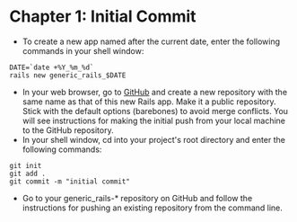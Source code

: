 # Chapter 1: Initial Commit

* To create a new app named after the current date, enter the following commands in your shell window:
```
DATE=`date +%Y_%m_%d`
rails new generic_rails_$DATE
```
* In your web browser, go to [GitHub](https://github.com/) and create a new repository with the same name as that of this new 
Rails app.  Make it a public repository.  Stick with the default options (barebones) to avoid merge conflicts.  You will see 
instructions for making the initial push from your local machine to the GitHub repository.
* In your shell window, cd into your project's root directory and enter the following commands:
```
git init
git add .
git commit -m "initial commit"
```
* Go to your generic_rails-* repository on GitHub and follow the instructions for pushing an existing repository from the command line.
